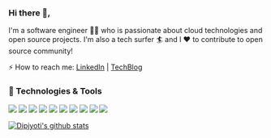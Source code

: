 ### Hi there 👋,

I'm a software engineer 👨‍💻 who is passionate about cloud technologies and open source projects. I'm also a tech surfer 🏄‍ and I :heart: to contribute to open source community!
  
⚡ How to reach me: [LinkedIn](https://www.linkedin.com/in/dipjyotimetia/) |
[TechBlog](https://medium.com/@dipjyotimetia) 
  
### 🔧 Technologies & Tools
![](https://img.shields.io/badge/Code-JavaScript-informational?style=flat&logo=javascript&logoColor=white&color=2bbc8a)
![](https://img.shields.io/badge/Code-Golang-informational?style=flat&logo=go&logoColor=white&color=2bbc8a)
![](https://img.shields.io/badge/Code-Java-informational?style=flat&logo=java&logoColor=white&color=2bbc8a)
![](https://img.shields.io/badge/Code-ReactNative-informational?style=flat&logo=react&logoColor=white&color=2bbc8a)
![](https://img.shields.io/badge/Shell-Bash-informational?style=flat&logo=gnu-bash&logoColor=white&color=2bbc8a)
![](https://img.shields.io/badge/Database-PostgreSQL-informational?style=flat&logo=postgresql&logoColor=white&color=2bbc8a)
![](https://img.shields.io/badge/Container-Docker-informational?style=flat&logo=docker&logoColor=white&color=2bbc8a)
![](https://img.shields.io/badge/Orchestration-Kubernetes-informational?style=flat&logo=kubernetes&logoColor=white&color=2bbc8a)
![](https://img.shields.io/badge/Cloud-AWS-informational?style=flat&logo=amazon&logoColor=white&color=2bbc8a)
![](https://img.shields.io/badge/Cloud-Google-informational?style=flat&logo=google&logoColor=white&color=2bbc8a)
  
[![Dipjyoti's github stats](https://github-readme-stats.vercel.app/api?username=dipjyotimetia&show_icons=true&theme=default&hide=["issues"])](https://github.com/dipjyotimetia/github-readme-stats)


